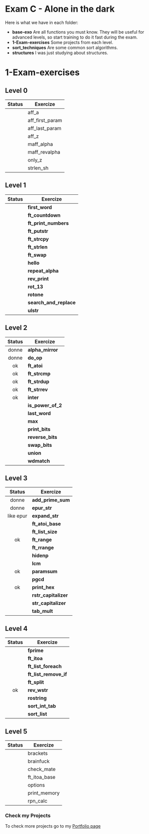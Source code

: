 # Exam C - Alone in the dark
Here is what we have in each folder:

* **base-exo** Are all functions you must know. They will be useful for advanced levels, so start training to do it fast during the exam.
* **1-Exam-exercises** Some projects from each level.
* **sort_techniques** Are some common sort algorithms.
* **structures** I was just studying about structures.

# 1-Exam-exercises

## Level 0

| Status |  Exercize              |
|:------:|------------------------|
|        | aff_a                  |
|        | aff_first_param        |       
|        | aff_last_param         |
|        | aff_z                  |
|        | maff_alpha             |
|        | maff_revalpha          |
|        | only_z                 | 
|        | strlen_sh              |

## Level 1

| Status |  Exercize              |
|:----:|------------------------|
|   | **first_word**         |
|   | **ft_countdown**       |
|   | **ft_print_numbers**   |
|   | **ft_putstr**          |
|   | **ft_strcpy**          |
|   | **ft_strlen**          |
|   | **ft_swap**            |
|   | **hello**              |
|   | **repeat_alpha**       |
|  | **rev_print**          | 
|  | **rot_13**             | 
|  | **rotone**             | 
|  | **search_and_replace** | 
|  | **ulstr**              |


## Level 2

| Status |  Exercize              |
|:----:|------------------------|
| donne | **alpha_mirror**   |
| donne | **do_op**          |
| ok  | **ft_atoi**        |
| ok  | **ft_strcmp**      |
| ok  | **ft_strdup**      |
| ok  | **ft_strrev**      |
| ok  | **inter**          |
|   | **is_power_of_2**  |
|   | **last_word**      |
|  | **max**            |
|  | **print_bits**     |
|  | **reverse_bits**   |
|  | **swap_bits**      |
|  | **union**          |
|  | **wdmatch**        |

## Level 3

| Status |  Exercize              |
|:----:|------------------------|
| donne  | **add_prime_sum**    |
| donne  | **epur_str**         |
| like epur  | **expand_str**       |
|   | **ft_atoi_base**     |
|   | **ft_list_size**     |
| ok  | **ft_range**         |
|   | **ft_rrange**        |
|   | **hidenp**           |
|   | **lcm**              |
| ok | **paramsum**         |
|  | **pgcd**             |
| ok | **print_hex**        |
|  | **rstr_capitalizer** |
|  | **str_capitalizer**  |
|  | **tab_mult**         |

## Level 4

| Status |  Exercize              |
|:----:|------------------------|
|   | **fprime**            |
|   | **ft_itoa**           |
|   | **ft_list_foreach**   |
|   | **ft_list_remove_if** |
|  | **ft_split**          |
| ok  | **rev_wstr**          |
|   | **rostring**          |
|   | **sort_int_tab**      |
|   | **sort_list**         |

## Level 5

| Status |  Exercize              |
|:----:|------------------------|
|  | brackets       |
|  | brainfuck      |
|  | check_mate     |
|  | ft_itoa_base   |
|  | options        |
|  | print_memory   |
|  | rpn_calc       |



### Check my Projects
To check more projects go to my [Portfolio page](https://github.com/thaisavelino/Portfiolio_42_SiliconValley_Paris)

